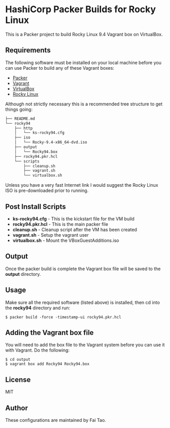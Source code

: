 # HashiCorp Packer Builds for Rocky Linux

This is a Packer project to build Rocky Linux 9.4 Vagrant box on VirtualBox.


## Requirements

The following software must be installed on your local machine before you can use Packer to build any of these Vagrant boxes:

  - [Packer](http://www.packer.io/)
  - [Vagrant](http://vagrantup.com/)
  - [VirtualBox](https://www.virtualbox.org/)
  - [Rocky Linux](https://rockylinux.org/)

Although not strictly necessary this is a recommended tree structure to get things going:

```bash
├── README.md
└── rocky94
    ├── http
    │   └── ks-rocky94.cfg
    ├── iso
    │   └── Rocky-9.4-x86_64-dvd.iso
    ├── output
    │   └── Rocky94.box
    ├── rocky94.pkr.hcl
    └── scripts
        ├── cleanup.sh
        ├── vagrant.sh
        └── virtualbox.sh
```
Unless you have a very fast Internet link I would suggest the Rocky Linux ISO is pre-downloaded prior to running.

## Post Install Scripts

  - **ks-rocky94.cfg** - This is the kickstart file for the VM build
  - **rocky94.pkr.hcl** - This is the main packer file
  - **cleanup.sh** - Cleanup script after the VM has been created
  - **vagrant.sh** - Setup the vagrant user
  - **virtualbox.sh** - Mount the VBoxGuestAdditions.iso

## Output

Once the packer build is complete the Vagrant box file will be saved to the **output** directory.

## Usage

Make sure all the required software (listed above) is installed, then cd into the **rocky94** directory and run:

    $ packer build -force -timestamp-ui rocky94.pkr.hcl

## Adding the Vagrant box file

You will need to add the box file to the Vagrant system before you can use it with Vagrant. Do the following:

    $ cd output
    $ vagrant box add Rocky94 Rocky94.box

## License

MIT

## Author

These configurations are maintained by Fai Tao.

